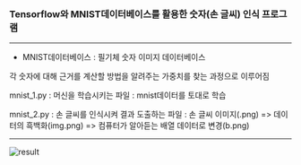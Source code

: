 ### Tensorflow와 MNIST데이터베이스를 활용한 숫자(손 글씨) 인식 프로그램

***

* MNIST데이터베이스 : 필기체 숫자 이미지 데이터베이스

각 숫자에 대해 근거를 계산할 방법을 알려주는 가중치를 찾는 과정으로 이루어짐

mnist_1.py : 머신을 학습시키는 파일
: mnist데이터를 토대로 학습

mnist_2.py : 손 글씨를 인식시켜 결과 도출하는 파일
: 손 글씨 이미지(.png) => 데이터의 흑백화(img.png) => 컴퓨터가 알아듣는 배열 데이터로 변경(b.png)

***
![result](https://user-images.githubusercontent.com/59947533/94332305-16164600-000f-11eb-8159-a9a084fcb20f.png)
